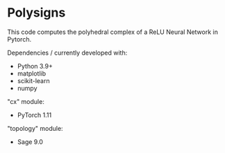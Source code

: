# Polysigns

This code computes the polyhedral complex of a ReLU Neural Network in Pytorch. 

Dependencies / currently developed with: 

* Python 3.9+ 
* matplotlib
* scikit-learn
* numpy

"cx" module:
* PyTorch 1.11

"topology" module: 
* Sage 9.0

